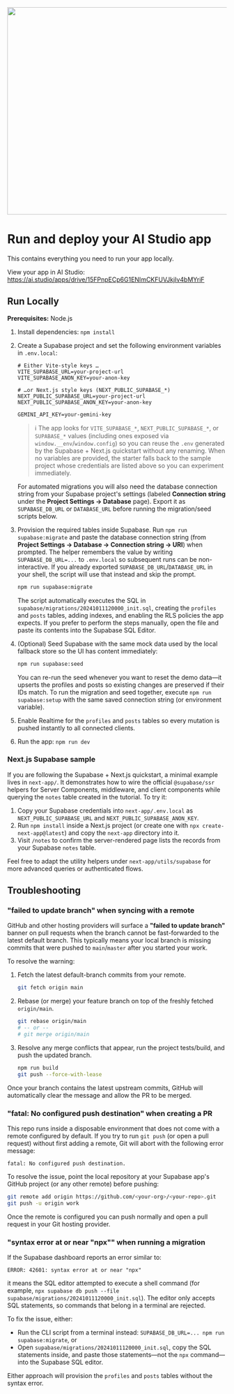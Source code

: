 <div align="center">
<img width="1200" height="475" alt="GHBanner" src="https://github.com/user-attachments/assets/0aa67016-6eaf-458a-adb2-6e31a0763ed6" />
</div>

# Run and deploy your AI Studio app

This contains everything you need to run your app locally.

View your app in AI Studio: https://ai.studio/apps/drive/15FPnpECp6G1ENImCKFUVJkjIv4bMYriF

## Run Locally

**Prerequisites:**  Node.js


1. Install dependencies: `npm install`
2. Create a Supabase project and set the following environment variables in `.env.local`:

   ```
   # Either Vite-style keys …
   VITE_SUPABASE_URL=your-project-url
   VITE_SUPABASE_ANON_KEY=your-anon-key

   # …or Next.js style keys (NEXT_PUBLIC_SUPABASE_*)
   NEXT_PUBLIC_SUPABASE_URL=your-project-url
   NEXT_PUBLIC_SUPABASE_ANON_KEY=your-anon-key

   GEMINI_API_KEY=your-gemini-key
   ```

   > ℹ️ The app looks for `VITE_SUPABASE_*`, `NEXT_PUBLIC_SUPABASE_*`, or `SUPABASE_*` values (including ones exposed via `window.__env`/`window.config`) so you can reuse the `.env` generated by the Supabase + Next.js quickstart without any renaming. When no variables are provided, the starter falls back to the sample project whose credentials are listed above so you can experiment immediately.

   For automated migrations you will also need the database connection string
   from your Supabase project's settings (labeled **Connection string** under
   the **Project Settings → Database** page). Export it as `SUPABASE_DB_URL` or
   `DATABASE_URL` before running the migration/seed scripts below.

3. Provision the required tables inside Supabase. Run `npm run
   supabase:migrate` and paste the database connection string (from **Project
   Settings → Database → Connection string → URI**) when prompted. The helper
   remembers the value by writing `SUPABASE_DB_URL=...` to `.env.local` so
   subsequent runs can be non-interactive. If you already exported
   `SUPABASE_DB_URL`/`DATABASE_URL` in your shell, the script will use that
   instead and skip the prompt.

   ```bash
   npm run supabase:migrate
   ```

   The script automatically executes the SQL in
   `supabase/migrations/20241011120000_init.sql`, creating the `profiles` and
   `posts` tables, adding indexes, and enabling the RLS policies the app
   expects. If you prefer to perform the steps manually, open the file and
   paste its contents into the Supabase SQL Editor.

4. (Optional) Seed Supabase with the same mock data used by the local fallback
   store so the UI has content immediately:

   ```bash
   npm run supabase:seed
   ```

   You can re-run the seed whenever you want to reset the demo data—it upserts
   the profiles and posts so existing changes are preserved if their IDs match.
   To run the migration and seed together, execute `npm run supabase:setup` with
   the same saved connection string (or environment variable).

5. Enable Realtime for the `profiles` and `posts` tables so every mutation is
   pushed instantly to all connected clients.

6. Run the app: `npm run dev`

### Next.js Supabase sample

If you are following the Supabase + Next.js quickstart, a minimal example lives in
`next-app/`. It demonstrates how to wire the official `@supabase/ssr` helpers for
Server Components, middleware, and client components while querying the `notes`
table created in the tutorial. To try it:

1. Copy your Supabase credentials into `next-app/.env.local` as
   `NEXT_PUBLIC_SUPABASE_URL` and `NEXT_PUBLIC_SUPABASE_ANON_KEY`.
2. Run `npm install` inside a Next.js project (or create one with
   `npx create-next-app@latest`) and copy the `next-app` directory into it.
3. Visit `/notes` to confirm the server-rendered page lists the records from your
   Supabase `notes` table.

Feel free to adapt the utility helpers under `next-app/utils/supabase` for more
advanced queries or authenticated flows.

## Troubleshooting

### "failed to update branch" when syncing with a remote

GitHub and other hosting providers will surface a **"failed to update branch"**
banner on pull requests when the branch cannot be fast-forwarded to the latest
default branch. This typically means your local branch is missing commits that
were pushed to `main`/`master` after you started your work.

To resolve the warning:

1. Fetch the latest default-branch commits from your remote.

   ```bash
   git fetch origin main
   ```

2. Rebase (or merge) your feature branch on top of the freshly fetched
   `origin/main`.

   ```bash
   git rebase origin/main
   # -- or --
   # git merge origin/main
   ```

3. Resolve any merge conflicts that appear, run the project tests/build, and
   push the updated branch.

   ```bash
   npm run build
   git push --force-with-lease
   ```

Once your branch contains the latest upstream commits, GitHub will automatically
clear the message and allow the PR to be merged.

### "fatal: No configured push destination" when creating a PR

This repo runs inside a disposable environment that does not come with a remote
configured by default. If you try to run `git push` (or open a pull request)
without first adding a remote, Git will abort with the following error message:

```
fatal: No configured push destination.
```

To resolve the issue, point the local repository at your Supabase app's GitHub
project (or any other remote) before pushing:

```bash
git remote add origin https://github.com/<your-org>/<your-repo>.git
git push -u origin work
```

Once the remote is configured you can push normally and open a pull request in
your Git hosting provider.

### "syntax error at or near \"npx\"" when running a migration

If the Supabase dashboard reports an error similar to:

```
ERROR: 42601: syntax error at or near "npx"
```

it means the SQL editor attempted to execute a shell command (for example,
`npx supabase db push --file supabase/migrations/20241011120000_init.sql`). The
editor only accepts SQL statements, so commands that belong in a terminal are
rejected.

To fix the issue, either:

- Run the CLI script from a terminal instead: `SUPABASE_DB_URL=... npm run
  supabase:migrate`, or
- Open `supabase/migrations/20241011120000_init.sql`, copy the SQL statements
  inside, and paste those statements—not the `npx` command—into the Supabase SQL
  editor.

Either approach will provision the `profiles` and `posts` tables without the
syntax error.
